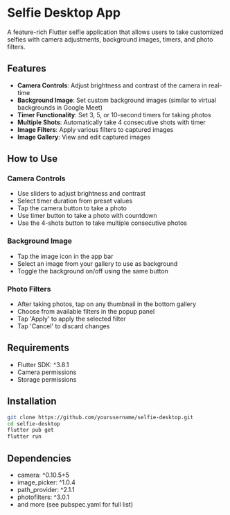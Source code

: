 # Selfie Desktop App

A feature-rich Flutter selfie application that allows users to take customized selfies with camera adjustments, background images, timers, and photo filters.

## Features

- **Camera Controls**: Adjust brightness and contrast of the camera in real-time
- **Background Image**: Set custom background images (similar to virtual backgrounds in Google Meet)
- **Timer Functionality**: Set 3, 5, or 10-second timers for taking photos
- **Multiple Shots**: Automatically take 4 consecutive shots with timer
- **Image Filters**: Apply various filters to captured images
- **Image Gallery**: View and edit captured images

## How to Use

### Camera Controls
- Use sliders to adjust brightness and contrast
- Select timer duration from preset values
- Tap the camera button to take a photo
- Use timer button to take a photo with countdown
- Use the 4-shots button to take multiple consecutive photos

### Background Image
- Tap the image icon in the app bar
- Select an image from your gallery to use as background
- Toggle the background on/off using the same button

### Photo Filters
- After taking photos, tap on any thumbnail in the bottom gallery
- Choose from available filters in the popup panel
- Tap 'Apply' to apply the selected filter
- Tap 'Cancel' to discard changes

## Requirements

- Flutter SDK: ^3.8.1
- Camera permissions
- Storage permissions

## Installation

```bash
git clone https://github.com/yourusername/selfie-desktop.git
cd selfie-desktop
flutter pub get
flutter run
```

## Dependencies

- camera: ^0.10.5+5
- image_picker: ^1.0.4
- path_provider: ^2.1.1
- photofilters: ^3.0.1
- and more (see pubspec.yaml for full list)
